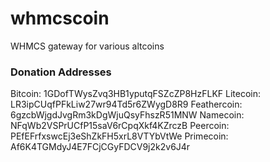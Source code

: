 # whmcscoin

WHMCS gateway for various altcoins

### Donation Addresses
Bitcoin: 1GDofTWysZvq3HB1yputqFSZcZP8HzFLKF
Litecoin: LR3ipCUqfPFkLiw27wr94Td5r6ZWygD8R9
Feathercoin: 6gzcbWjgdJvgRm3kDgWjuQsyFhszR51MNW
Namecoin: NFqWb2VSPrUCfP15saV6rCpqXkf4KZrczB
Peercoin: PEfEFrfxswcEj3eShZkFH5xrL8VTYbVtWe
Primecoin: Af6K4TGMdyJ4E7FCjCGyFDCV9j2k2v6J4r
